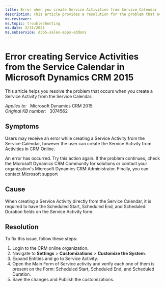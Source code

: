 ```yaml
---
title: Error when you create Service Activities from Service Calendar
description: This article provides a resolution for the problem that occurs when you create a Service Activity from the Service Calendar.
ms.reviewer: 
ms.topic: troubleshooting
ms.date: 3/31/2021
ms.subservice: d365-sales-apps-addons
---
```

# Error creating Service Activities from the Service Calendar in Microsoft Dynamics CRM 2015

This article helps you resolve the problem that occurs when you create a Service Activity from the Service Calendar.

_Applies to:_ &nbsp; Microsoft Dynamics CRM 2015  
_Original KB number:_ &nbsp; 3074562

## Symptoms

Users may receive an error while creating a Service Activity from the Service Calendar, however the user can create the Service Activity from Activities in CRM Online.

An error has occurred. Try this action again. If the problem continues, check the Microsoft Dynamics CRM Community for solutions or contact your organization's Microsoft Dynamics CRM Administrator. Finally, you can contact Microsoft support

## Cause

When creating a Service Activity directly from the Service Calendar, it is required to have the Scheduled Start, Scheduled End, and Scheduled Duration fields on the Service Activity form.

## Resolution

To fix this issue, follow these steps:

1. Login to the CRM online organization.
1. Navigate to **Settings** > **Customizations** > **Customize the System**.
1. Expand Entities and go to Service Activity.
1. Open the Main Form of Service activity and verify each one of them is present on the Form: Scheduled Start, Scheduled End, and Scheduled Duration.
1. Save the changes and Publish the customizations.
